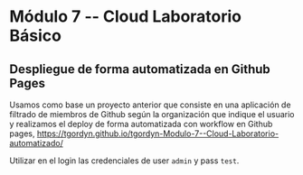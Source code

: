 # Módulo 7 -- Cloud Laboratorio Básico

## Despliegue de forma automatizada en Github Pages
Usamos como base un proyecto anterior que consiste en una aplicación de filtrado de miembros de Github según la organización que indique el usuario y realizamos el deploy de forma automatizada con workflow en Github pages, https://tgordyn.github.io/tgordyn-Modulo-7--Cloud-Laboratorio-automatizado/

Utilizar en el login las credenciales de user `admin` y pass `test`.
